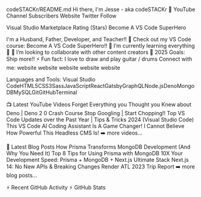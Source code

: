 codeSTACKr/README.md
Hi there, I'm Jesse - aka codeSTACKr 👋
YouTube Channel Subscribers Website Twitter Follow

Visual Studio Marketplace Rating (Stars) Become A VS Code SuperHero

I'm a Husband, Father, Developer, and Teacher!!
🔭 Check out my VS Code course: Become A VS Code SuperHero!!
🌱 I’m currently learning everything 🤣
👯 I’m looking to collaborate with other content creators
🥅 2025 Goals: Ship more!!
⚡ Fun fact: I love to draw and play guitar / drums
Connect with me:
website    website    website    website    website

Languages and Tools:
Visual Studio CodeHTML5CSS3SassJavaScriptReactGatsbyGraphQLNode.jsDenoMongoDBMySQLGitGitHubTerminal

📺 Latest YouTube Videos
Forget Everything you Thought you Knew about Deno | Deno 2 0 Crash Course
Stop Googling | Start Chopping!!
Top VS Code Updates over the Past Year | Tips & Tricks 2024 (Visual Studio Code)
This VS Code AI Coding Assistant Is A Game Changer!
I Cannot Believe How Powerful This Headless CMS Is!
➡️ more videos...

📕 Latest Blog Posts
How Prisma Transforms MongoDB Development (And Why You Need It)
Top 8 Tips for Using Prisma with MongoDB
10X Your Development Speed: Prisma + MongoDB + Next.js Ultimate Stack
Next.js 14: No New APIs & Breaking Changes
Render ATL 2023 Trip Report
➡️ more blog posts...

⚡ Recent GitHub Activity
⚡ GitHub Stats
